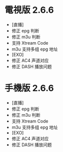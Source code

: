 # 電視版 2.6.6

* [直播]
* 修正 epg 判断
* 修正 m3u 判断
* 支持 Xtream Code
* m3u 支持多组 epg 地址
* [EXO]
* 修正 AC4 声道对应
* 修正 DASH 播放问题

# 手機版 2.6.6

* [直播]
* 修正 epg 判断
* 修正 m3u 判断
* 支持 Xtream Code
* m3u 支持多组 epg 地址
* [EXO]
* 修正 AC4 声道对应
* 修正 DASH 播放问题